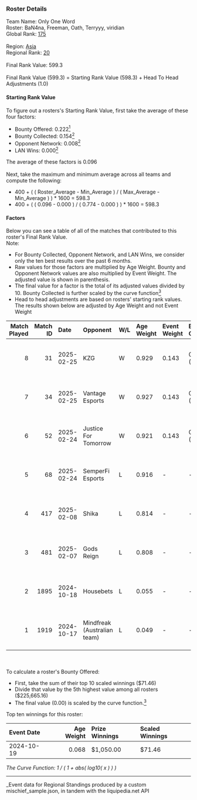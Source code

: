 ### Roster Details<br />
Team Name: Only One Word<br />
Roster: BaN4na, Freeman, Oath, Terryyy, viridian<br />
Global Rank: [175](../../standings_global_2025_04_07.md)<br />
<br />
Region: [Asia]( ../../standings_asia_2025_04_07.md)<br />
Regional Rank: [20]( ../../standings_asia_2025_04_07.md)<br />
<br />
Final Rank Value:  599.3<br />
<br />
Final Rank Value (599.3) = Starting Rank Value (598.3) + Head To Head Adjustments (1.0)<br />

#### Starting Rank Value<br />
To figure out a rosters's Starting Rank Value, first take the average of these four factors:<br />
- Bounty Offered: 0.222[<sup>1</sup>](#table2)
- Bounty Collected: 0.154[<sup>2</sup>](#table1)
- Opponent Network: 0.008[<sup>2</sup>](#table1)
- LAN Wins: 0.000[<sup>2</sup>](#table1)

The average of these factors is 0.096<br />
<br />
Next, take the maximum and minimum average across all teams and compute the following:<br />
- 400 + ( ( Roster_Average - Min_Average ) / ( Max_Average - Min_Average ) ) * 1600 = 598.3
- 400 + ( ( 0.096 - 0.000 ) / ( 0.774 - 0.000 ) ) * 1600 = 598.3


#### Factors<br />
Below you can see a table of all of the matches that contributed to this roster's Final Rank Value.<br />
Note:<br />

- For Bounty Collected, Opponent Network, and LAN Wins, we consider only the ten best results over the past 6 months.
- Raw values for those factors are multiplied by Age Weight. Bounty and Opponent Network values are also multiplied by Event Weight. The adjusted value is shown in parenthesis.
- The final value for a factor is the total of its adjusted values divided by 10. Bounty Collected is further scaled by the curve function[<sup>3</sup>](#curveFunction)
- Head to head adjustments are based on rosters' starting rank values. The results shown below are adjusted by Age Weight and not Event Weight
<span id="table1"></span><br />


| Match Played | Match ID | Date       | Opponent                    | W/L | Age Weight | Event Weight | Bounty Collected | Opponent Network | LAN Wins  | H2H Adj. | Roster                                   |
| -: | -: | :- | :- | :- | :- | :- | :- | :- | :- | -: | :- |
|            8 |       31 | 2025-02-25 | KZG                         | W   | 0.929      | 0.143        | 0.000 (0.000)    | 0.219 (0.029)    | 0 (0.000) |    13.71 | BaN4na, Freeman, Oath, Terryyy, viridian |
|            7 |       34 | 2025-02-25 | Vantage Esports             | W   | 0.927      | 0.143        | 0.000 (0.000)    | 0.212 (0.028)    | 0 (0.000) |    12.08 | BaN4na, Freeman, Oath, Terryyy, viridian |
|            6 |       52 | 2025-02-24 | Justice For Tomorrow        | W   | 0.921      | 0.143        | 0.000 (0.000)    | 0.139 (0.018)    | 0 (0.000) |    11.31 | BaN4na, Freeman, Oath, Terryyy, viridian |
|            5 |       68 | 2025-02-24 | SemperFi Esports            | L   | 0.916      | -            | -                | -                | -         |   -15.07 | BaN4na, Freeman, Oath, Terryyy, viridian |
|            4 |      417 | 2025-02-08 | Shika                       | L   | 0.814      | -            | -                | -                | -         |   -15.89 | BaN4na, neo, Oath, Terryyy, viridian     |
|            3 |      481 | 2025-02-07 | Gods Reign                  | L   | 0.808      | -            | -                | -                | -         |    -3.59 | BaN4na, neo, Oath, Terryyy, viridian     |
|            2 |     1895 | 2024-10-18 | Housebets                   | L   | 0.055      | -            | -                | -                | -         |    -0.86 | BaN4na, neo, Oath, Terryyy, viridian     |
|            1 |     1919 | 2024-10-17 | Mindfreak (Australian team) | L   | 0.049      | -            | -                | -                | -         |    -0.72 | BaN4na, neo, Oath, Terryyy, viridian     |

<br />
<span id="table2"></span><br />
To calculate a roster's Bounty Offered:<br />

- First, take the sum of their top 10 scaled winnings ($71.46)
- Divide that value by the 5th highest value among all rosters ($225,665.16)
- The final value (0.00) is scaled by the curve function.[<sup>3</sup>](#curveFunction)

Top ten winnings for this roster:<br />

| Event Date | Age Weight | Prize Winnings | Scaled Winnings |
| :- | -: | :- | :- |
| 2024-10-19 |      0.068 | $1,050.00      | $71.46          |


<span id="curveFunction"></span>_The Curve Function: 1 / ( 1 + abs( log10( x ) ) )_<br />

---
_Event data for Regional Standings produced by a custom mischief_sample.json, in tandem with the liquipedia.net API<br />
